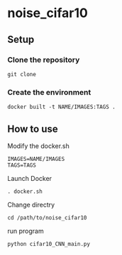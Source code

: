 # noise_cifar10

## Setup
### Clone the repository
```
git clone 
```
### Create the environment
```
docker built -t NAME/IMAGES:TAGS .
```

## How to use
Modify the docker.sh
```
IMAGES=NAME/IMAGES
TAGS=TAGS
```
Launch Docker
```
. docker.sh
```
Change directry
```
cd /path/to/noise_cifar10
```
run program
```
python cifar10_CNN_main.py
```